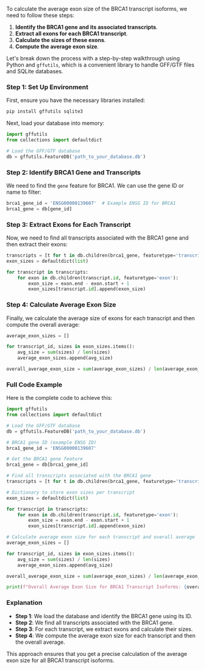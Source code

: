 To calculate the average exon size of the BRCA1 transcript isoforms, we need to follow these steps:

1. **Identify the BRCA1 gene and its associated transcripts**.
2. **Extract all exons for each BRCA1 transcript**.
3. **Calculate the sizes of these exons**.
4. **Compute the average exon size**.

Let's break down the process with a step-by-step walkthrough using Python and `gffutils`, which is a convenient library to handle GFF/GTF files and SQLite databases.

### Step 1: Set Up Environment

First, ensure you have the necessary libraries installed:
```sh
pip install gffutils sqlite3
```

Next, load your database into memory:

```python
import gffutils
from collections import defaultdict

# Load the GFF/GTF database
db = gffutils.FeatureDB('path_to_your_database.db')
```

### Step 2: Identify BRCA1 Gene and Transcripts

We need to find the `gene` feature for BRCA1. We can use the gene ID or name to filter:

```python
brca1_gene_id = 'ENSG00000139607'  # Example ENSG ID for BRCA1
brca1_gene = db[gene_id]
```

### Step 3: Extract Exons for Each Transcript

Now, we need to find all transcripts associated with the BRCA1 gene and then extract their exons:

```python
transcripts = [t for t in db.children(brca1_gene, featuretype='transcript', level=0)]
exon_sizes = defaultdict(list)

for transcript in transcripts:
    for exon in db.children(transcript.id, featuretype='exon'):
        exon_size = exon.end - exon.start + 1
        exon_sizes[transcript.id].append(exon_size)
```

### Step 4: Calculate Average Exon Size

Finally, we calculate the average size of exons for each transcript and then compute the overall average:

```python
average_exon_sizes = []

for transcript_id, sizes in exon_sizes.items():
    avg_size = sum(sizes) / len(sizes)
    average_exon_sizes.append(avg_size)

overall_average_exon_size = sum(average_exon_sizes) / len(average_exon_sizes)
```

### Full Code Example

Here is the complete code to achieve this:

```python
import gffutils
from collections import defaultdict

# Load the GFF/GTF database
db = gffutils.FeatureDB('path_to_your_database.db')

# BRCA1 gene ID (example ENSG ID)
brca1_gene_id = 'ENSG00000139607'

# Get the BRCA1 gene feature
brca1_gene = db[brca1_gene_id]

# Find all transcripts associated with the BRCA1 gene
transcripts = [t for t in db.children(brca1_gene, featuretype='transcript', level=0)]

# Dictionary to store exon sizes per transcript
exon_sizes = defaultdict(list)

for transcript in transcripts:
    for exon in db.children(transcript.id, featuretype='exon'):
        exon_size = exon.end - exon.start + 1
        exon_sizes[transcript.id].append(exon_size)

# Calculate average exon size for each transcript and overall average
average_exon_sizes = []

for transcript_id, sizes in exon_sizes.items():
    avg_size = sum(sizes) / len(sizes)
    average_exon_sizes.append(avg_size)

overall_average_exon_size = sum(average_exon_sizes) / len(average_exon_sizes)

print(f"Overall Average Exon Size for BRCA1 Transcript Isoforms: {overall_average_exon_size}")
```

### Explanation

- **Step 1**: We load the database and identify the BRCA1 gene using its ID.
- **Step 2**: We find all transcripts associated with the BRCA1 gene.
- **Step 3**: For each transcript, we extract exons and calculate their sizes.
- **Step 4**: We compute the average exon size for each transcript and then the overall average.

This approach ensures that you get a precise calculation of the average exon size for all BRCA1 transcript isoforms.